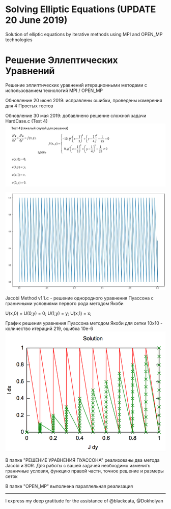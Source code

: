 # Solving Elliptic Equations (UPDATE 20 June 2019)
  Solution of elliptic equations by iterative methods using MPI and OPEN_MP technologies
  
# Решение Эллептических Уравнений
Решение эллиптических уравнений итерационными методами с использованием технологий MPI / OPEN_MP

Обновление 20 июня 2019: исправлены ошибки, проведены измерения для 4 Простых тестов

Обновление 30 мая 2019: добавлнено решение сложной задачи HardCase.c (Test 4)
![alt text](https://github.com/jmacgyve/Solving-Elliptic-Equations/blob/master/Test%204%20(HardCase%20Ex).png)

![alt text](https://github.com/jmacgyve/Solving-Elliptic-Equations/blob/master/Solution%20HardCase.png)

Jacobi Method v1.1.c - решение однородного уравнения Пуассона с граничными условиями первого рода методом Якоби

U(x,0) = U(0,y) = 0;  U(1,y) = y;  U(x,1) = x;

График решения уравнения Пуассона методом Якоби для сетки 10х10 - количество итераций 219, ошибка 10e-6
![alt text](https://github.com/jmacgyve/Solving-Elliptic-Equations/blob/master/RESULT/Jacobi%20Solution%20test%202.png)


В папке "РЕШЕНИЕ УРАВНЕНИЯ ПУАССОНА" реализованы два метода Jacobi и SOR. 
Для работы с вашей задачей необходимо изменить граничные условия, функцию правой части, точное решение и размеры сеток


В папке "OPEN_MP" выполнена параллельная реализация




----------------------------------------------------------
I express my deep gratitude for the assistance of @blackcata, @Dokholyan
